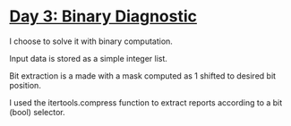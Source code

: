 # [Day 3: Binary Diagnostic](https://adventofcode.com/2021/day/3)

I choose to solve it with binary computation.

Input data is stored as a simple integer list.

Bit extraction is a made with a mask computed as 1 shifted to desired bit position.

I used the itertools.compress function to extract reports according
to a bit (bool) selector.
